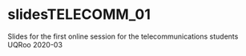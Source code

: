 # slidesTELECOMM_01
Slides for the first online session for the telecommunications students UQRoo 2020-03
